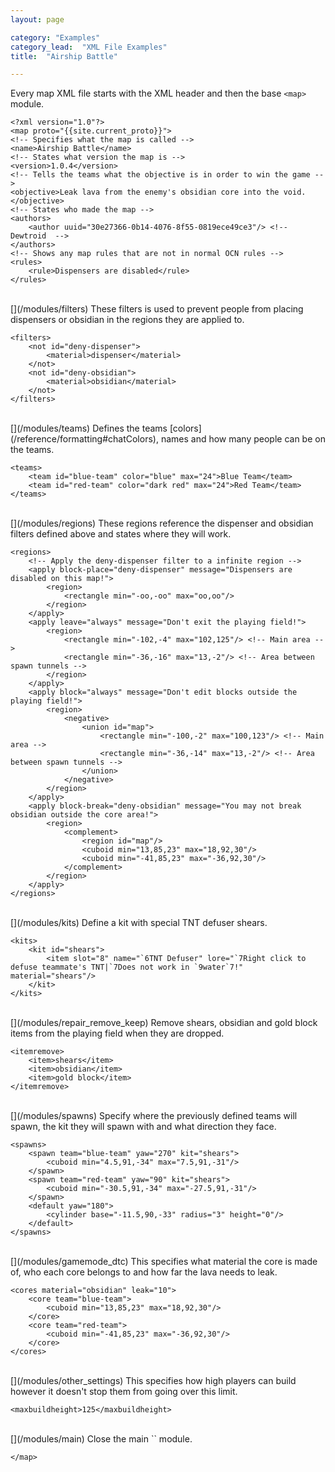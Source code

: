```yaml
---
layout: page

category: "Examples"
category_lead:  "XML File Examples"
title:  "Airship Battle"

---
```


[<i class="fa fa-share right-ref-link"></i>](/modules/main)
Every map XML file starts with the XML header and then the base `<map>` module.

    <?xml version="1.0"?>
    <map proto="{{site.current_proto}}">
    <!-- Specifies what the map is called -->
    <name>Airship Battle</name>
    <!-- States what version the map is -->
    <version>1.0.4</version>
    <!-- Tells the teams what the objective is in order to win the game -->
    <objective>Leak lava from the enemy's obsidian core into the void.</objective>
    <!-- States who made the map -->
    <authors>
        <author uuid="30e27366-0b14-4076-8f55-0819ece49ce3"/> <!--  Dewtroid  -->
    </authors>
    <!-- Shows any map rules that are not in normal OCN rules -->
    <rules>
        <rule>Dispensers are disabled</rule>
    </rules>

<br/>
[<i class="fa fa-share right-ref-link"></i>](/modules/filters)
These filters is used to prevent people from placing dispensers or obsidian in the regions they are applied to.

    <filters>
        <not id="deny-dispenser">
            <material>dispenser</material>
        </not>
        <not id="deny-obsidian">
            <material>obsidian</material>
        </not>
    </filters>

<br/>
[<i class="fa fa-share right-ref-link"></i>](/modules/teams)
Defines the teams [colors](/reference/formatting#chatColors), names and how many people can be on the teams.

    <teams>
        <team id="blue-team" color="blue" max="24">Blue Team</team>
        <team id="red-team" color="dark red" max="24">Red Team</team>
    </teams>

<br/>
[<i class="fa fa-share right-ref-link"></i>](/modules/regions)
These regions reference the dispenser and obsidian filters defined above and states where they will work.

    <regions>
        <!-- Apply the deny-dispenser filter to a infinite region -->
        <apply block-place="deny-dispenser" message="Dispensers are disabled on this map!">
            <region>
                <rectangle min="-oo,-oo" max="oo,oo"/>
            </region>
        </apply>
        <apply leave="always" message="Don't exit the playing field!">
            <region>
                <rectangle min="-102,-4" max="102,125"/> <!-- Main area -->
                <rectangle min="-36,-16" max="13,-2"/> <!-- Area between spawn tunnels -->
            </region>
        </apply>
        <apply block="always" message="Don't edit blocks outside the playing field!">
            <region>
                <negative>
                    <union id="map">
                        <rectangle min="-100,-2" max="100,123"/> <!-- Main area -->
                        <rectangle min="-36,-14" max="13,-2"/> <!-- Area between spawn tunnels -->
                    </union>
                </negative>
            </region>
        </apply>
        <apply block-break="deny-obsidian" message="You may not break obsidian outside the core area!">
            <region>
                <complement>
                    <region id="map"/>
                    <cuboid min="13,85,23" max="18,92,30"/>
                    <cuboid min="-41,85,23" max="-36,92,30"/>
                </complement>
            </region>
        </apply>
    </regions>

<br/>
[<i class="fa fa-share right-ref-link"></i>](/modules/kits)
Define a kit with special TNT defuser shears.

    <kits>
        <kit id="shears">
            <item slot="8" name="`6TNT Defuser" lore="`7Right click to defuse teammate's TNT|`7Does not work in `9water`7!" material="shears"/>
        </kit>
    </kits>

<br/>
[<i class="fa fa-share right-ref-link"></i>](/modules/repair_remove_keep)
Remove shears, obsidian and gold block items from the playing field when they are dropped.

    <itemremove>
        <item>shears</item>
        <item>obsidian</item>
        <item>gold block</item>
    </itemremove>

<br/>
[<i class="fa fa-share right-ref-link"></i>](/modules/spawns)
Specify where the previously defined teams will spawn, the kit they will spawn with and what direction they face.

    <spawns>
        <spawn team="blue-team" yaw="270" kit="shears">
            <cuboid min="4.5,91,-34" max="7.5,91,-31"/>
        </spawn>
        <spawn team="red-team" yaw="90" kit="shears">
            <cuboid min="-30.5,91,-34" max="-27.5,91,-31"/>
        </spawn>
        <default yaw="180">
            <cylinder base="-11.5,90,-33" radius="3" height="0"/>
        </default>
    </spawns>

<br/>
[<i class="fa fa-share right-ref-link"></i>](/modules/gamemode_dtc)
This specifies what material the core is made of, who each core belongs to and how far the lava needs to leak.

    <cores material="obsidian" leak="10">
        <core team="blue-team">
            <cuboid min="13,85,23" max="18,92,30"/>
        </core>
        <core team="red-team">
            <cuboid min="-41,85,23" max="-36,92,30"/>
        </core>
    </cores>

<br/>
[<i class="fa fa-share right-ref-link"></i>](/modules/other_settings)
This specifies how high players can build however it doesn't stop them from going over this limit.

    <maxbuildheight>125</maxbuildheight>

<br/>
[<i class="fa fa-share right-ref-link"></i>](/modules/main)
Close the main `<map>` module.

    </map>
